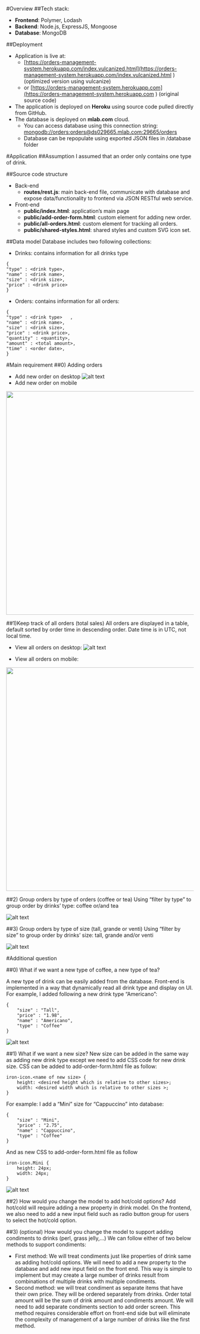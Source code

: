 #Overview 
##Tech stack:
-  **Frontend**: Polymer, Lodash
-  **Backend**: Node.js, ExpressJS, Mongoose
-  **Database**: MongoDB

##Deployment
-  Application is live at:
    -  [https://orders-management-system.herokuapp.com/index.vulcanized.html](https://orders-management-system.herokuapp.com/index.vulcanized.html ) (optimized version using vulcanize) 
    -  or [https://orders-management-system.herokuapp.com](https://orders-management-system.herokuapp.com ) (original source code)
-  The application is deployed on **Heroku** using source code pulled directly from GitHub.
-  The database is deployed on **mlab.com** cloud. 
    -  You can access database using this connection string: 
[mongodb://orders:orders@ds029665.mlab.com:29665/orders](mongodb://orders:orders@ds029665.mlab.com:29665/orders)
    -  Database can be repopulate using exported JSON files in /database folder

#Application
##Assumption
I assumed that an order only contains one type of drink.

##Source code structure
-  Back-end
    -  **routes/rest.js**: main back-end file, communicate with database and expose data/functionality to frontend via JSON RESTful web service.
-  Front-end
    -  **public/index.html**: application’s main page 
    -  **public/add-order-form.html**: custom element for adding new order.
    -  **public/all-orders.html**: custom element for tracking all orders.
    -  **public/shared-styles.html**: shared styles and custom SVG icon set.

##Data model
Database includes two following collections:
-  Drinks: contains information for all drinks type
```
{
"type" : <drink type>,
"name" : <drink name>,
"size" : <drink size>,
"price" : <drink price>
}
```
-  Orders: contains information for all orders:
```
{
"type" : <drink type>	,
"name" : <drink name>,
"size" : <drink size>,
"price" : <drink price>,
"quantity" : <quantity>,
"amount" : <total amount>,
"time" : <order date>,
}
```

#Main requirement
##0) Adding orders
-  Add new order on desktop
![alt text](https://raw.githubusercontent.com/thangbn/order-management/master/screenshot/add_Order.png "Add new order on desktop")
-  Add new order on mobile

<img src="https://raw.githubusercontent.com/thangbn/order-management/master/screenshot/add_Order-M.png" width="600">

##1)Keep track of all orders (total sales)
All orders are displayed in a table, default sorted by order time in descending order. Date time is in UTC, not local time.
-  View all orders on desktop:
![alt text](https://raw.githubusercontent.com/thangbn/order-management/master/screenshot/All_Orders.png "All orders on desktop")

-  View all orders on mobile:

<img src="https://raw.githubusercontent.com/thangbn/order-management/master/screenshot/AllOrders-M.png" width="600">

##2) Group orders by type of orders (coffee or tea)
Using “filter by type” to group order by drinks’ type: coffee or/and tea

![alt text](https://raw.githubusercontent.com/thangbn/order-management/master/screenshot/All_Orders-GroupByType.png "Group orders by drink type")

##3) Group orders by type of size (tall, grande or venti)
Using “filter by size” to group order by drinks’ size: tall, grande and/or venti

![alt text](https://raw.githubusercontent.com/thangbn/order-management/master/screenshot/All_Orders-GroupBySize.png "Group orders by drink size")

#Additional question

##0)	What if we want a new type of coffee, a new type of tea?

A new type of drink can be easily added from the database. Front-end is implemented in a way that dynamically read all drink type and display on UI.
For example, I added following a new drink type “Americano”:
```
{
	"size" : "Tall",
	"price" : "1.98",
	"name" : "Americano",
	"type" : "Coffee"
}
```
![alt text](https://raw.githubusercontent.com/thangbn/order-management/master/screenshot/Add_New_Drink_Type.png "After add new drink type")

##1)	What if we want a new size?
New size can be added in the same way as adding new drink type except we need to add CSS code for new drink size. CSS can be added to add-order-form.html file as follow:
```
iron-icon.<name of new size> {
    height: <desired height which is relative to other sizes>;
    width: <desired width which is relative to other sizes >;
}
```
For example: I add a “Mini” size for “Cappuccino” into database:
```
{
	"size" : "Mini",
	"price" : "2.75",
	"name" : "Cappuccino",
	"type" : "Coffee"
}
```
And as new CSS to add-order-form.html file as follow
```
iron-icon.Mini {
    height: 24px;
    width: 24px;
}
```

![alt text](https://raw.githubusercontent.com/thangbn/order-management/master/screenshot/Add_New_Drink_Size.png "After add new drink size")

##2)	How would you change the model to add hot/cold options?
Add hot/cold will require adding a new property in drink model. On the frontend, we also need to add a new input field such as radio button group for users to select the hot/cold option. 

##3)	 (optional) How would you change the model to support adding condiments to drinks (perl, grass jelly,...)
We can follow either of two below methods to support condiments:
-  First method:  We will treat condiments just like properties of drink same as adding hot/cold options. We will need to add a new property to the database and add new input field on the front end. This way is simple to implement but may create a large number of drinks result from combinations of multiple drinks with multiple  condiments.
- Second method: we will treat condiment as separate items that have their own price. They will be ordered separately from drinks. Order total amount will be the sum of drink amount and condiments amount. We will need to add separate condiments section to add order screen. This method requires considerable effort on front-end side but will eliminate the complexity of management of a large number of drinks like the first method.
